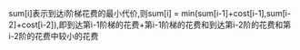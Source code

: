 sum[i]表示到达i阶梯花费的最小代价,则sum[i] = min(sum[i-1]+cost[i-1],sum[i-2]+cost[i-2]),即到达第i-1阶梯的花费+第i-1阶梯的花费和到达第i-2阶的花费和第i-2阶的花费中较小的花费